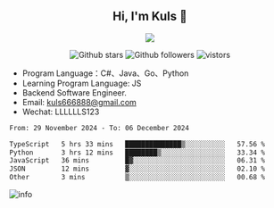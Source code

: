 <h2 align="center"> Hi, I'm Kuls 👋 </h2>
<p align="center">
    <p align="center">
        <img src=" https://avatars.githubusercontent.com/u/42165104?s=460&u=5c7fbf0bce7d4b38a15a44676e6f64b529e47598&v=4"/>
    </p>
    <p align="center">
      <img src="https://img.shields.io/github/stars/hellokuls?style=social" alt="Github stars" />
      <img src="https://img.shields.io/github/followers/hellokuls?style=social" alt="Github followers" />
      <img src="https://visitor-badge.glitch.me/badge?page_id=hellokuls.readme" alt="vistors" />
    </p>
</p>

- Program Language：C#、Java、Go、Python
- Learning Program Language: JS
- Backend Software Engineer.
- Email: kuls666888@gmail.com
- Wechat: LLLLLLS123

<!--START_SECTION:waka-->

```txt
From: 29 November 2024 - To: 06 December 2024

TypeScript   5 hrs 33 mins   ██████████████▒░░░░░░░░░░   57.56 %
Python       3 hrs 12 mins   ████████▒░░░░░░░░░░░░░░░░   33.34 %
JavaScript   36 mins         █▓░░░░░░░░░░░░░░░░░░░░░░░   06.31 %
JSON         12 mins         ▓░░░░░░░░░░░░░░░░░░░░░░░░   02.10 %
Other        3 mins          ▒░░░░░░░░░░░░░░░░░░░░░░░░   00.68 %
```

<!--END_SECTION:waka-->

![info](https://github-readme-stats.vercel.app/api?username=hellokuls&show_icons=true&count_private=true&hide=prs&theme=default_repocard)


